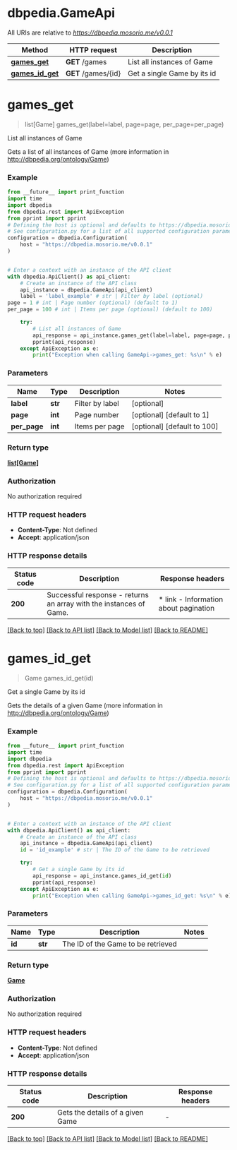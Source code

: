 # dbpedia.GameApi

All URIs are relative to *https://dbpedia.mosorio.me/v0.0.1*

Method | HTTP request | Description
------------- | ------------- | -------------
[**games_get**](GameApi.md#games_get) | **GET** /games | List all instances of Game
[**games_id_get**](GameApi.md#games_id_get) | **GET** /games/{id} | Get a single Game by its id


# **games_get**
> list[Game] games_get(label=label, page=page, per_page=per_page)

List all instances of Game

Gets a list of all instances of Game (more information in http://dbpedia.org/ontology/Game)

### Example

```python
from __future__ import print_function
import time
import dbpedia
from dbpedia.rest import ApiException
from pprint import pprint
# Defining the host is optional and defaults to https://dbpedia.mosorio.me/v0.0.1
# See configuration.py for a list of all supported configuration parameters.
configuration = dbpedia.Configuration(
    host = "https://dbpedia.mosorio.me/v0.0.1"
)


# Enter a context with an instance of the API client
with dbpedia.ApiClient() as api_client:
    # Create an instance of the API class
    api_instance = dbpedia.GameApi(api_client)
    label = 'label_example' # str | Filter by label (optional)
page = 1 # int | Page number (optional) (default to 1)
per_page = 100 # int | Items per page (optional) (default to 100)

    try:
        # List all instances of Game
        api_response = api_instance.games_get(label=label, page=page, per_page=per_page)
        pprint(api_response)
    except ApiException as e:
        print("Exception when calling GameApi->games_get: %s\n" % e)
```

### Parameters

Name | Type | Description  | Notes
------------- | ------------- | ------------- | -------------
 **label** | **str**| Filter by label | [optional] 
 **page** | **int**| Page number | [optional] [default to 1]
 **per_page** | **int**| Items per page | [optional] [default to 100]

### Return type

[**list[Game]**](Game.md)

### Authorization

No authorization required

### HTTP request headers

 - **Content-Type**: Not defined
 - **Accept**: application/json

### HTTP response details
| Status code | Description | Response headers |
|-------------|-------------|------------------|
**200** | Successful response - returns an array with the instances of Game. |  * link - Information about pagination <br>  |

[[Back to top]](#) [[Back to API list]](../README.md#documentation-for-api-endpoints) [[Back to Model list]](../README.md#documentation-for-models) [[Back to README]](../README.md)

# **games_id_get**
> Game games_id_get(id)

Get a single Game by its id

Gets the details of a given Game (more information in http://dbpedia.org/ontology/Game)

### Example

```python
from __future__ import print_function
import time
import dbpedia
from dbpedia.rest import ApiException
from pprint import pprint
# Defining the host is optional and defaults to https://dbpedia.mosorio.me/v0.0.1
# See configuration.py for a list of all supported configuration parameters.
configuration = dbpedia.Configuration(
    host = "https://dbpedia.mosorio.me/v0.0.1"
)


# Enter a context with an instance of the API client
with dbpedia.ApiClient() as api_client:
    # Create an instance of the API class
    api_instance = dbpedia.GameApi(api_client)
    id = 'id_example' # str | The ID of the Game to be retrieved

    try:
        # Get a single Game by its id
        api_response = api_instance.games_id_get(id)
        pprint(api_response)
    except ApiException as e:
        print("Exception when calling GameApi->games_id_get: %s\n" % e)
```

### Parameters

Name | Type | Description  | Notes
------------- | ------------- | ------------- | -------------
 **id** | **str**| The ID of the Game to be retrieved | 

### Return type

[**Game**](Game.md)

### Authorization

No authorization required

### HTTP request headers

 - **Content-Type**: Not defined
 - **Accept**: application/json

### HTTP response details
| Status code | Description | Response headers |
|-------------|-------------|------------------|
**200** | Gets the details of a given Game |  -  |

[[Back to top]](#) [[Back to API list]](../README.md#documentation-for-api-endpoints) [[Back to Model list]](../README.md#documentation-for-models) [[Back to README]](../README.md)

